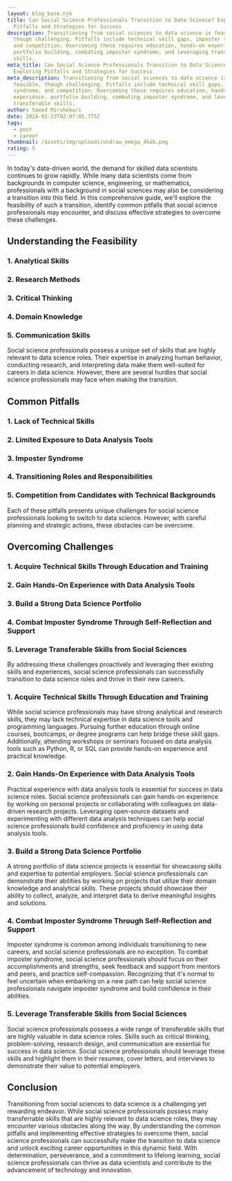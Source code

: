```yaml
---
layout: blog_base.njk
title: Can Social Science Professionals Transition to Data Science? Exploring
  Pitfalls and Strategies for Success
description: Transitioning from social sciences to data science is feasible,
  though challenging. Pitfalls include technical skill gaps, imposter syndrome,
  and competition. Overcoming these requires education, hands-on experience,
  portfolio building, combating imposter syndrome, and leveraging transferable
  skills.
meta_title: Can Social Science Professionals Transition to Data Science?
  Exploring Pitfalls and Strategies for Success
meta_description: Transitioning from social sciences to data science is
  feasible, though challenging. Pitfalls include technical skill gaps, imposter
  syndrome, and competition. Overcoming these requires education, hands-on
  experience, portfolio building, combating imposter syndrome, and leveraging
  transferable skills.
author: Saeed Mirshekari
date: 2024-02-23T02:07:05.775Z
tags:
  - post
  - career
thumbnail: /assets/img/uploads/undraw_omega_4kob.png
rating: 5
---
```



In today's data-driven world, the demand for skilled data scientists continues to grow rapidly. While many data scientists come from backgrounds in computer science, engineering, or mathematics, professionals with a background in social sciences may also be considering a transition into this field. In this comprehensive guide, we'll explore the feasibility of such a transition, identify common pitfalls that social science professionals may encounter, and discuss effective strategies to overcome these challenges.

## Understanding the Feasibility

### 1. Analytical Skills
### 2. Research Methods
### 3. Critical Thinking
### 4. Domain Knowledge
### 5. Communication Skills

Social science professionals possess a unique set of skills that are highly relevant to data science roles. Their expertise in analyzing human behavior, conducting research, and interpreting data make them well-suited for careers in data science. However, there are several hurdles that social science professionals may face when making the transition.

## Common Pitfalls

### 1. Lack of Technical Skills
### 2. Limited Exposure to Data Analysis Tools
### 3. Imposter Syndrome
### 4. Transitioning Roles and Responsibilities
### 5. Competition from Candidates with Technical Backgrounds

Each of these pitfalls presents unique challenges for social science professionals looking to switch to data science. However, with careful planning and strategic actions, these obstacles can be overcome.

## Overcoming Challenges

### 1. Acquire Technical Skills Through Education and Training
### 2. Gain Hands-On Experience with Data Analysis Tools
### 3. Build a Strong Data Science Portfolio
### 4. Combat Imposter Syndrome Through Self-Reflection and Support
### 5. Leverage Transferable Skills from Social Sciences

By addressing these challenges proactively and leveraging their existing skills and experiences, social science professionals can successfully transition to data science roles and thrive in their new careers.

### 1. **Acquire Technical Skills Through Education and Training**

While social science professionals may have strong analytical and research skills, they may lack technical expertise in data science tools and programming languages. Pursuing further education through online courses, bootcamps, or degree programs can help bridge these skill gaps. Additionally, attending workshops or seminars focused on data analysis tools such as Python, R, or SQL can provide hands-on experience and practical knowledge.

### 2. **Gain Hands-On Experience with Data Analysis Tools**

Practical experience with data analysis tools is essential for success in data science roles. Social science professionals can gain hands-on experience by working on personal projects or collaborating with colleagues on data-driven research projects. Leveraging open-source datasets and experimenting with different data analysis techniques can help social science professionals build confidence and proficiency in using data analysis tools.

### 3. **Build a Strong Data Science Portfolio**

A strong portfolio of data science projects is essential for showcasing skills and expertise to potential employers. Social science professionals can demonstrate their abilities by working on projects that utilize their domain knowledge and analytical skills. These projects should showcase their ability to collect, analyze, and interpret data to derive meaningful insights and solutions.

### 4. **Combat Imposter Syndrome Through Self-Reflection and Support**

Imposter syndrome is common among individuals transitioning to new careers, and social science professionals are no exception. To combat imposter syndrome, social science professionals should focus on their accomplishments and strengths, seek feedback and support from mentors and peers, and practice self-compassion. Recognizing that it's normal to feel uncertain when embarking on a new path can help social science professionals navigate imposter syndrome and build confidence in their abilities.

### 5. **Leverage Transferable Skills from Social Sciences**

Social science professionals possess a wide range of transferable skills that are highly valuable in data science roles. Skills such as critical thinking, problem-solving, research design, and communication are essential for success in data science. Social science professionals should leverage these skills and highlight them in their resumes, cover letters, and interviews to demonstrate their value to potential employers.

## Conclusion

Transitioning from social sciences to data science is a challenging yet rewarding endeavor. While social science professionals possess many transferrable skills that are highly relevant to data science roles, they may encounter various obstacles along the way. By understanding the common pitfalls and implementing effective strategies to overcome them, social science professionals can successfully make the transition to data science and unlock exciting career opportunities in this dynamic field. With determination, perseverance, and a commitment to lifelong learning, social science professionals can thrive as data scientists and contribute to the advancement of technology and innovation.
